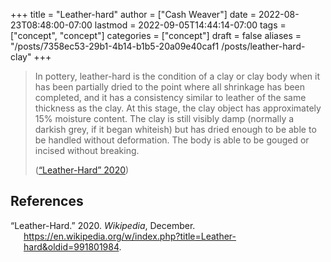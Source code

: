 +++
title = "Leather-hard"
author = ["Cash Weaver"]
date = 2022-08-23T08:48:00-07:00
lastmod = 2022-09-05T14:44:14-07:00
tags = ["concept", "concept"]
categories = ["concept"]
draft = false
aliases = "/posts/7358ec53-29b1-4b14-b1b5-20a09e40caf1 /posts/leather-hard-clay"
+++

> In pottery, leather-hard is the condition of a clay or clay body when it has been partially dried to the point where all shrinkage has been completed, and it has a consistency similar to leather of the same thickness as the clay. At this stage, the clay object has approximately 15% moisture content. The clay is still visibly damp (normally a darkish grey, if it began whiteish) but has dried enough to be able to be handled without deformation. The body is able to be gouged or incised without breaking.
>
> (<a href="#citeproc_bib_item_1">“Leather-Hard” 2020</a>)

## References

<style>.csl-entry{text-indent: -1.5em; margin-left: 1.5em;}</style><div class="csl-bib-body">
  <div class="csl-entry"><a id="citeproc_bib_item_1"></a>“Leather-Hard.” 2020. <i>Wikipedia</i>, December. <a href="https://en.wikipedia.org/w/index.php?title=Leather-hard&oldid=991801984">https://en.wikipedia.org/w/index.php?title=Leather-hard&#38;oldid=991801984</a>.</div>
</div>
